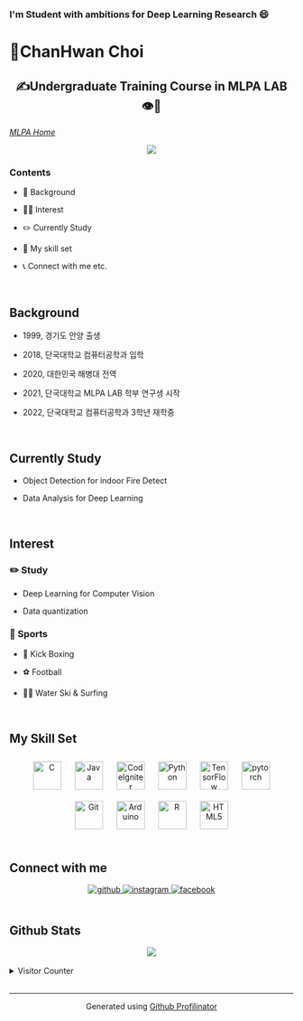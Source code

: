 ### I'm Student with ambitions for Deep Learning Research 😄
# 🙂ChanHwan Choi  
  

## <div align="center">✍Undergraduate Training Course in MLPA LAB 👁🧠</div>  
  

*[MLPA Home](https://sites.google.com/view/mlpalab/about-us/members#h.o317azxbvkg6)*  
  

<div align="center">
<img src="https://lh6.googleusercontent.com/AZ2RrHpyDbUqWCYoSGF_YBVlJR3xirnPtYniwBfEd0do1MkVVGKS6D4Y-BvSRjjhEdpsNNUxeXYXznzgcyRZr5VWbbe-dLDRJvmL-r2AnScT6kGggHlbwP0xM23phwV3Aw=w1280" align="center" height="" width="" />
</div>  
  



### Contents  
- 🌱 Background  
  

- 🏃‍♂️ Interest  
  

- ✏️ Currently Study  
  

- 🌌 My skill set  
  

- 📞 Connect with me etc.  
  

<br/>  


## Background  
- 1999, 경기도 안양 출생  
  

- 2018, 단국대학교 컴퓨터공학과 입학  
  

- 2020, 대한민국 해병대 전역  
  

- 2021, 단국대학교 MLPA LAB 학부 연구생 시작  
  

- 2022, 단국대학교 컴퓨터공학과 3학년 재학중  
  

<br/>  


## Currently Study  
- Object Detection for indoor Fire Detect   
  

- Data Analysis for Deep Learning  
  

<br/>  


## Interest  
### ✏️ Study  
  

- Deep Learning for Computer Vision  
  

- Data quantization  
  

### 🥊 Sports  
  

- 🥊 Kick Boxing  
  

- ⚽ Football  
  

- 🏄‍♂️ Water Ski & Surfing  
  

<br/>  


## My Skill Set  
<div align="center">  
<img style="margin: 10px" src="https://profilinator.rishav.dev/skills-assets/c-original.svg" alt="C" height="50" />  
<img style="margin: 10px" src="https://profilinator.rishav.dev/skills-assets/java-original-wordmark.svg" alt="Java" height="50" />  
<img style="margin: 10px" src="https://profilinator.rishav.dev/skills-assets/codeigniter.svg" alt="CodeIgniter" height="50" />  
<img style="margin: 10px" src="https://profilinator.rishav.dev/skills-assets/python-original.svg" alt="Python" height="50" />  
<img style="margin: 10px" src="https://profilinator.rishav.dev/skills-assets/tensorflow-icon.svg" alt="TensorFlow" height="50" />  
<img style="margin: 10px" src="https://profilinator.rishav.dev/skills-assets/pytorch-icon.svg" alt="pytorch" height="50" />  
<img style="margin: 10px" src="https://profilinator.rishav.dev/skills-assets/git-scm-icon.svg" alt="Git" height="50" />  
<img style="margin: 10px" src="https://profilinator.rishav.dev/skills-assets/arduino.png" alt="Arduino" height="50" />  
<img style="margin: 10px" src="https://profilinator.rishav.dev/skills-assets/r.svg" alt="R" height="50" />  
<img style="margin: 10px" src="https://profilinator.rishav.dev/skills-assets/html5-original-wordmark.svg" alt="HTML5" height="50" />  
</div>  

<br/>  


## Connect with me  
<div align="center">
<a href="https://github.com/Louis99Choi" target="_blank">
<img src=https://img.shields.io/badge/github-%2324292e.svg?&style=for-the-badge&logo=github&logoColor=white alt=github style="margin-bottom: 5px;" />
</a>
<a href="https://instagram.com/https://www.instagram.com/zzaa_wang/" target="_blank">
<img src=https://img.shields.io/badge/instagram-%23000000.svg?&style=for-the-badge&logo=instagram&logoColor=white alt=instagram style="margin-bottom: 5px;" />
</a>
<a href="https://www.facebook.com/https://www.facebook.com/profile.php?id=100004625864832" target="_blank">
<img src=https://img.shields.io/badge/facebook-%232E87FB.svg?&style=for-the-badge&logo=facebook&logoColor=white alt=facebook style="margin-bottom: 5px;" />
</a>  
</div>  
  

<br/>  


## Github Stats  
<div align="center"><img src="https://github-readme-stats.vercel.app/api?username=Louis99Choi&show_icons=true&count_private=true&hide_border=true" align="center" /></div>  

<br/>  

<details><summary> Visitor Counter </summary><div align="center">
<img src="https://komarev.com/ghpvc/?username=Louis99Choi&&style=flat-square" align="center" />
</div>  
</details>
<br />

----
<div align="center">Generated using <a href="https://profilinator.rishav.dev/" target="_blank">Github Profilinator</a></div>

